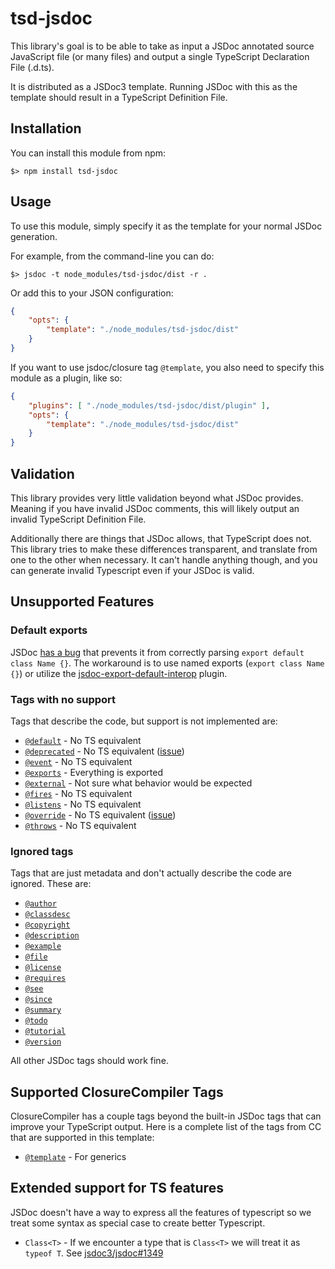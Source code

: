 # tsd-jsdoc

This library's goal is to be able to take as input a JSDoc annotated source JavaScript
file (or many files) and output a single TypeScript Declaration File (.d.ts).

It is distributed as a JSDoc3 template. Running JSDoc with this as the template should
result in a TypeScript Definition File.

## Installation

You can install this module from npm:

```
$> npm install tsd-jsdoc
```

## Usage

To use this module, simply specify it as the template for your normal JSDoc generation.

For example, from the command-line you can do:

```
$> jsdoc -t node_modules/tsd-jsdoc/dist -r .
```

Or add this to your JSON configuration:

```json
{
    "opts": {
        "template": "./node_modules/tsd-jsdoc/dist"
    }
}
```

If you want to use jsdoc/closure tag `@template`, you also need to specify this module as a plugin, like so:

```json
{
    "plugins": [ "./node_modules/tsd-jsdoc/dist/plugin" ],
    "opts": {
        "template": "./node_modules/tsd-jsdoc/dist"
    }
}
```

## Validation

This library provides very little validation beyond what JSDoc provides. Meaning if you
have invalid JSDoc comments, this will likely output an invalid TypeScript Definition File.

Additionally there are things that JSDoc allows, that TypeScript does not. This library
tries to make these differences transparent, and translate from one to the other when
necessary. It can't handle anything though, and you can generate invalid Typescript
even if your JSDoc is valid.

## Unsupported Features

### Default exports

JSDoc [has a bug](https://github.com/jsdoc3/jsdoc/issues/1464) that prevents it from
correctly parsing `export default class Name {}`. The workaround is to use named exports
(`export class Name {}`) or utilize the
[jsdoc-export-default-interop](https://www.npmjs.com/package/jsdoc-export-default-interop) plugin.


### Tags with no support

Tags that describe the code, but support is not implemented are:

- [`@default`](http://usejsdoc.org/tags-default.html) - No TS equivalent
- [`@deprecated`](http://usejsdoc.org/tags-deprecated.html) - No TS equivalent ([issue](https://github.com/Microsoft/TypeScript/issues/390))
- [`@event`](http://usejsdoc.org/tags-event.html) - No TS equivalent
- [`@exports`](http://usejsdoc.org/tags-exports.html) - Everything is exported
- [`@external`](http://usejsdoc.org/tags-external.html) - Not sure what behavior would be expected
- [`@fires`](http://usejsdoc.org/tags-fires.html) - No TS equivalent
- [`@listens`](http://usejsdoc.org/tags-listens.html) - No TS equivalent
- [`@override`](http://usejsdoc.org/tags-override.html) - No TS equivalent ([issue](https://github.com/Microsoft/TypeScript/issues/2000))
- [`@throws`](http://usejsdoc.org/tags-throws.html) - No TS equivalent

### Ignored tags

Tags that are just metadata and don't actually describe
the code are ignored. These are:

- [`@author`](http://usejsdoc.org/tags-author.html)
- [`@classdesc`](http://usejsdoc.org/tags-classdesc.html)
- [`@copyright`](http://usejsdoc.org/tags-copyright.html)
- [`@description`](http://usejsdoc.org/tags-description.html)
- [`@example`](http://usejsdoc.org/tags-example.html)
- [`@file`](http://usejsdoc.org/tags-file.html)
- [`@license`](http://usejsdoc.org/tags-license.html)
- [`@requires`](http://usejsdoc.org/tags-requires.html)
- [`@see`](http://usejsdoc.org/tags-see.html)
- [`@since`](http://usejsdoc.org/tags-since.html)
- [`@summary`](http://usejsdoc.org/tags-summary.html)
- [`@todo`](http://usejsdoc.org/tags-todo.html)
- [`@tutorial`](http://usejsdoc.org/tags-tutorial.html)
- [`@version`](http://usejsdoc.org/tags-version.html)

All other JSDoc tags should work fine.

## Supported ClosureCompiler Tags

ClosureCompiler has a couple tags beyond the built-in JSDoc tags that can improve your TypeScript output. Here is a complete
list of the tags from CC that are supported in this template:

- [`@template`](https://github.com/google/closure-compiler/wiki/Annotating-JavaScript-for-the-Closure-Compiler#template-t) - For generics

## Extended support for TS features

JSDoc doesn't have a way to express all the features of typescript so we treat some syntax as special case to
create better Typescript.

- `Class<T>` - If we encounter a type that is `Class<T>` we will treat it as `typeof T`. See [jsdoc3/jsdoc#1349](https://github.com/jsdoc3/jsdoc/issues/1349)
